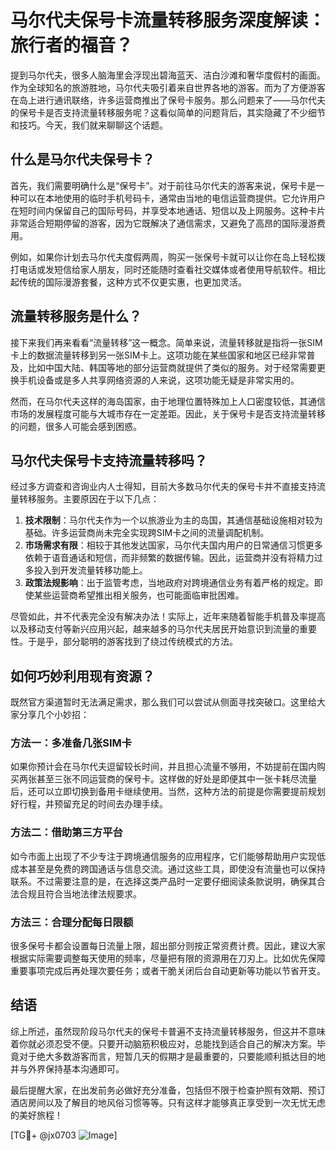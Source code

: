 # 马尔代夫保号卡流量转移服务深度解读：旅行者的福音？

提到马尔代夫，很多人脑海里会浮现出碧海蓝天、洁白沙滩和奢华度假村的画面。作为全球知名的旅游胜地，马尔代夫吸引着来自世界各地的游客。而为了方便游客在岛上进行通讯联络，许多运营商推出了保号卡服务。那么问题来了——马尔代夫的保号卡是否支持流量转移服务呢？这看似简单的问题背后，其实隐藏了不少细节和技巧。今天，我们就来聊聊这个话题。

## 什么是马尔代夫保号卡？

首先，我们需要明确什么是“保号卡”。对于前往马尔代夫的游客来说，保号卡是一种可以在本地使用的临时手机号码卡，通常由当地的电信运营商提供。它允许用户在短时间内保留自己的国际号码，并享受本地通话、短信以及上网服务。这种卡片非常适合短期停留的游客，因为它既解决了通信需求，又避免了高昂的国际漫游费用。

例如，如果你计划去马尔代夫度假两周，购买一张保号卡就可以让你在岛上轻松拨打电话或发短信给家人朋友，同时还能随时查看社交媒体或者使用导航软件。相比起传统的国际漫游套餐，这种方式不仅更实惠，也更加灵活。

## 流量转移服务是什么？

接下来我们再来看看“流量转移”这一概念。简单来说，流量转移就是指将一张SIM卡上的数据流量转移到另一张SIM卡上。这项功能在某些国家和地区已经非常普及，比如中国大陆、韩国等地的部分运营商就提供了类似的服务。对于经常需要更换手机设备或是多人共享网络资源的人来说，这项功能无疑是非常实用的。

然而，在马尔代夫这样的海岛国家，由于地理位置特殊加上人口密度较低，其通信市场的发展程度可能与大城市存在一定差距。因此，关于保号卡是否支持流量转移的问题，很多人可能会感到困惑。

## 马尔代夫保号卡支持流量转移吗？

经过多方调查和咨询业内人士得知，目前大多数马尔代夫的保号卡并不直接支持流量转移服务。主要原因在于以下几点：

1. **技术限制**：马尔代夫作为一个以旅游业为主的岛国，其通信基础设施相对较为基础。许多运营商尚未完全实现跨SIM卡之间的流量调配机制。
2. **市场需求有限**：相较于其他发达国家，马尔代夫国内用户的日常通信习惯更多依赖于语音通话和短信，而非频繁的数据传输。因此，运营商并没有将精力过多投入到开发流量转移功能上。
3. **政策法规影响**：出于监管考虑，当地政府对跨境通信业务有着严格的规定。即使某些运营商希望推出相关服务，也可能面临审批困难。

尽管如此，并不代表完全没有解决办法！实际上，近年来随着智能手机普及率提高以及移动支付等新兴应用兴起，越来越多的马尔代夫居民开始意识到流量的重要性。于是乎，部分聪明的游客找到了绕过传统模式的方法。

## 如何巧妙利用现有资源？

既然官方渠道暂时无法满足需求，那么我们可以尝试从侧面寻找突破口。这里给大家分享几个小妙招：

### 方法一：多准备几张SIM卡
如果你预计会在马尔代夫逗留较长时间，并且担心流量不够用，不妨提前在国内购买两张甚至三张不同运营商的保号卡。这样做的好处是即便其中一张卡耗尽流量后，还可以立即切换到备用卡继续使用。当然，这种方法的前提是你需要提前规划好行程，并预留充足的时间去办理手续。

### 方法二：借助第三方平台
如今市面上出现了不少专注于跨境通信服务的应用程序，它们能够帮助用户实现低成本甚至是免费的跨国通话与信息交流。通过这些工具，即使没有流量也可以保持联系。不过需要注意的是，在选择这类产品时一定要仔细阅读条款说明，确保其合法合规且符合当地法律法规要求。

### 方法三：合理分配每日限额
很多保号卡都会设置每日流量上限，超出部分则按正常资费计费。因此，建议大家根据实际需要调整每天使用的频率，尽量把有限的资源用在刀刃上。比如优先保障重要事项完成后再处理次要任务；或者干脆关闭后台自动更新等功能以节省开支。

## 结语

综上所述，虽然现阶段马尔代夫的保号卡普遍不支持流量转移服务，但这并不意味着你就必须忍受不便。只要开动脑筋积极应对，总能找到适合自己的解决方案。毕竟对于绝大多数游客而言，短暂几天的假期才是最重要的，只要能顺利抵达目的地并与外界保持基本沟通即可。

最后提醒大家，在出发前务必做好充分准备，包括但不限于检查护照有效期、预订酒店房间以及了解目的地风俗习惯等等。只有这样才能够真正享受到一次无忧无虑的美好旅程！

[TG💪+ @jx0703 ![Image](https://github.com/user-attachments/assets/dbca1d08-cadb-493c-b0ec-ad6f7a83f270)]